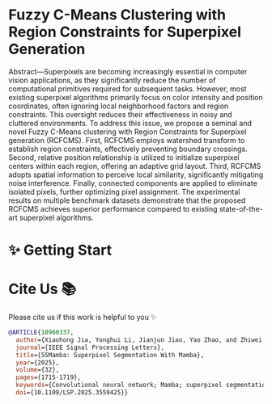 # Fuzzy C-Means Clustering with Region Constraints for Superpixel Generation

Abstract—Superpixels are becoming increasingly essential in computer vision applications, as they significantly reduce the number of computational primitives required for subsequent tasks. However, most existing superpixel algorithms primarily focus on color intensity and position coordinates, often ignoring local neighborhood factors and region constraints. This oversight reduces their effectiveness in noisy and cluttered environments. To address this issue, we propose a seminal and novel Fuzzy C-Means clustering with Region Constraints for Superpixel generation (RCFCMS). First, RCFCMS employs watershed transform to establish region constraints, effectively preventing boundary crossings. Second, relative position relationship is utilized to initialize superpixel centers within each region, offering an adaptive grid layout. Third, RCFCMS adopts spatial information to perceive local similarity, significantly mitigating noise interference. Finally, connected components are applied to eliminate isolated pixels, further optimizing pixel assignment. The experimental results on multiple benchmark datasets demonstrate that the proposed RCFCMS achieves superior performance compared to existing state-of-the-art superpixel algorithms.

# ✨ Getting Start



# Cite Us 📚 

Please cite us if this work is helpful to you ✨

```bibtex
@ARTICLE{10960337,
  author={Xiaohong Jia, Yonghui Li, Jianjun Jiao, Yao Zhao, and Zhiwei Xia.},
  journal={IEEE Signal Processing Letters}, 
  title={SSMamba: Superpixel Segmentation With Mamba}, 
  year={2025},
  volume={32},
  pages={1715-1719},
  keywords={Convolutional neural network; Mamba; superpixel segmentation},
  doi={10.1109/LSP.2025.3559425}}
